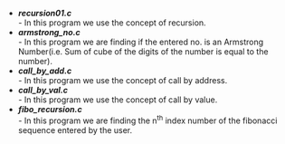 <ul type="disc">
<li><i><b>recursion01.c</b></i></li> -  In this program we use the concept of recursion.<br>
<li><i><b>armstrong_no.c</b></i></li> -  In this program we are finding if the entered no. is an Armstrong Number(i.e. Sum of cube of the digits of the number is equal to the number).<br>
<li><i><b>call_by_add.c</b></i></li> -  In this program we use the concept of call by address.<br>
<li><i><b>call_by_val.c</b></i></li> -  In this program we use the concept of call by value.<br>
<li><i><b>fibo_recursion.c</b></i></li> -  In this program we are finding the n<sup>th</sup> index number of the fibonacci sequence entered by the user.<br>
</ul>